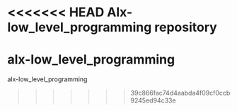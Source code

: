 <<<<<<< HEAD
Alx-low_level_programming repository
=======
# alx-low_level_programming
alx-low_level_programming
>>>>>>> 39c866fac74d4aabda4f09cf0ccb9245ed94c33e
